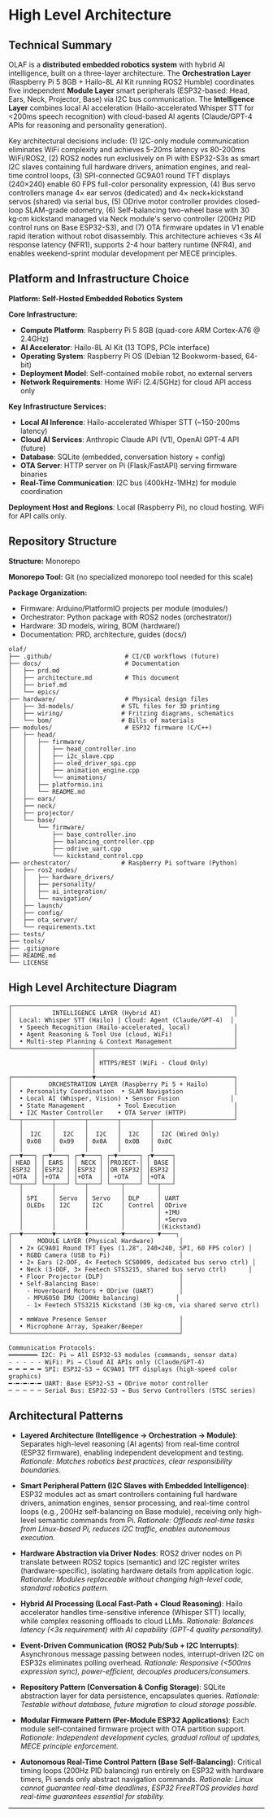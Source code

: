 # High Level Architecture

## Technical Summary

OLAF is a **distributed embedded robotics system** with hybrid AI intelligence, built on a three-layer architecture. The **Orchestration Layer** (Raspberry Pi 5 8GB + Hailo-8L AI Kit running ROS2 Humble) coordinates five independent **Module Layer** smart peripherals (ESP32-based: Head, Ears, Neck, Projector, Base) via I2C bus communication. The **Intelligence Layer** combines local AI acceleration (Hailo-accelerated Whisper STT for <200ms speech recognition) with cloud-based AI agents (Claude/GPT-4 APIs for reasoning and personality generation).

Key architectural decisions include: (1) I2C-only module communication eliminates WiFi complexity and achieves 5-20ms latency vs 80-200ms WiFi/ROS2, (2) ROS2 nodes run exclusively on Pi with ESP32-S3s as smart I2C slaves containing full hardware drivers, animation engines, and real-time control loops, (3) SPI-connected GC9A01 round TFT displays (240×240) enable 60 FPS full-color personality expression, (4) Bus servo controllers manage 4× ear servos (dedicated) and 4× neck+kickstand servos (shared) via serial bus, (5) ODrive motor controller provides closed-loop SLAM-grade odometry, (6) Self-balancing two-wheel base with 30 kg·cm kickstand managed via Neck module's servo controller (200Hz PID control runs on Base ESP32-S3), and (7) OTA firmware updates in V1 enable rapid iteration without robot disassembly. This architecture achieves <3s AI response latency (NFR1), supports 2-4 hour battery runtime (NFR4), and enables weekend-sprint modular development per MECE principles.

## Platform and Infrastructure Choice

**Platform: Self-Hosted Embedded Robotics System**

**Core Infrastructure:**
- **Compute Platform**: Raspberry Pi 5 8GB (quad-core ARM Cortex-A76 @ 2.4GHz)
- **AI Accelerator**: Hailo-8L AI Kit (13 TOPS, PCIe interface)
- **Operating System**: Raspberry Pi OS (Debian 12 Bookworm-based, 64-bit)
- **Deployment Model**: Self-contained mobile robot, no external servers
- **Network Requirements**: Home WiFi (2.4/5GHz) for cloud API access only

**Key Infrastructure Services:**
- **Local AI Inference**: Hailo-accelerated Whisper STT (~150-200ms latency)
- **Cloud AI Services**: Anthropic Claude API (V1), OpenAI GPT-4 API (future)
- **Database**: SQLite (embedded, conversation history + config)
- **OTA Server**: HTTP server on Pi (Flask/FastAPI) serving firmware binaries
- **Real-Time Communication**: I2C bus (400kHz-1MHz) for module coordination

**Deployment Host and Regions**: Local (Raspberry Pi), no cloud hosting. WiFi for API calls only.

## Repository Structure

**Structure:** Monorepo

**Monorepo Tool:** Git (no specialized monorepo tool needed for this scale)

**Package Organization:**
- Firmware: Arduino/PlatformIO projects per module (modules/)
- Orchestrator: Python package with ROS2 nodes (orchestrator/)
- Hardware: 3D models, wiring, BOM (hardware/)
- Documentation: PRD, architecture, guides (docs/)

```
olaf/
├── .github/                    # CI/CD workflows (future)
├── docs/                       # Documentation
│   ├── prd.md
│   ├── architecture.md         # This document
│   ├── brief.md
│   └── epics/
├── hardware/                   # Physical design files
│   ├── 3d-models/             # STL files for 3D printing
│   ├── wiring/                # Fritzing diagrams, schematics
│   └── bom/                   # Bills of materials
├── modules/                    # ESP32 firmware (C/C++)
│   ├── head/
│   │   ├── firmware/
│   │   │   ├── head_controller.ino
│   │   │   ├── i2c_slave.cpp
│   │   │   ├── oled_driver_spi.cpp
│   │   │   ├── animation_engine.cpp
│   │   │   └── animations/
│   │   ├── platformio.ini
│   │   └── README.md
│   ├── ears/
│   ├── neck/
│   ├── projector/
│   └── base/
│       └── firmware/
│           ├── base_controller.ino
│           ├── balancing_controller.cpp
│           ├── odrive_uart.cpp
│           └── kickstand_control.cpp
├── orchestrator/              # Raspberry Pi software (Python)
│   ├── ros2_nodes/
│   │   ├── hardware_drivers/
│   │   ├── personality/
│   │   ├── ai_integration/
│   │   └── navigation/
│   ├── launch/
│   ├── config/
│   ├── ota_server/
│   └── requirements.txt
├── tests/
├── tools/
├── .gitignore
├── README.md
└── LICENSE
```

## High Level Architecture Diagram

```
┌─────────────────────────────────────────────────────────────┐
│           INTELLIGENCE LAYER (Hybrid AI)                    │
│  Local: Whisper STT (Hailo) | Cloud: Agent (Claude/GPT-4)  │
│  • Speech Recognition (Hailo-accelerated, local)            │
│  • Agent Reasoning & Tool Use (cloud, WiFi)                 │
│  • Multi-step Planning & Context Management                 │
└──────────────────────┬──────────────────────────────────────┘
                       │
                       │ HTTPS/REST (WiFi - Cloud Only)
                       │
┌──────────────────────▼──────────────────────────────────────┐
│          ORCHESTRATION LAYER (Raspberry Pi 5 + Hailo)       │
│  • Personality Coordination  • SLAM Navigation              │
│  • Local AI (Whisper, Vision) • Sensor Fusion              │
│  • State Management         • Tool Execution                │
│  • I2C Master Controller    • OTA Server (HTTP)             │
└──┬────────┬────────┬────────┬────────┬──────────────────────┘
   │        │        │        │        │
   │  I2C   │  I2C   │  I2C   │  I2C   │  I2C (Wired Only)
   │ 0x08   │ 0x09   │ 0x0A   │ 0x0B   │ 0x0C
   │        │        │        │        │
┌──▼───┐ ┌─▼────┐ ┌─▼────┐ ┌─▼──────┐ ┌▼─────┐
│ HEAD │ │ EARS │ │ NECK │ │PROJECT-│ │ BASE │
│ESP32 │ │ESP32 │ │ESP32 │ │OR ESP32│ │ESP32 │
│+OTA  │ │+OTA  │ │+OTA  │ │ +OTA   │ │+OTA  │
└──┬───┘ └──┬───┘ └──┬───┘ └───┬────┘ └──┬───┘
   │        │        │         │         │
   │ SPI    │ Servo  │ Servo   │ DLP     │ UART
   │ OLEDs  │ I2C    │ I2C     │ Control │ ODrive
   │        │        │         │         │ +IMU
   │        │        │         │         │ +Servo
   │        │        │         │         │(Kickstand)
┌──▼────────▼────────▼─────────▼─────────▼────┐
│       MODULE LAYER (Physical Hardware)       │
│  • 2× GC9A01 Round TFT Eyes (1.28", 240×240, SPI, 60 FPS color) │
│  • RGBD Camera (USB to Pi)                   │
│  • 2× Ears (2-DOF, 4× Feetech SCS0009, dedicated bus servo ctrl) │
│  • Neck (3-DOF, 3× Feetech STS3215, shared bus servo ctrl)      │
│  • Floor Projector (DLP)                     │
│  • Self-Balancing Base:                      │
│    - Hoverboard Motors + ODrive (UART)       │
│    - MPU6050 IMU (200Hz balancing)          │
│    - 1× Feetech STS3215 Kickstand (30 kg·cm, via shared servo ctrl) │
│  • mmWave Presence Sensor                    │
│  • Microphone Array, Speaker/Beeper          │
└──────────────────────────────────────────────┘

Communication Protocols:
━━━━━━━━ I2C: Pi ↔ All ESP32-S3 modules (commands, sensor data)
- - - - - WiFi: Pi → Cloud AI APIs only (Claude/GPT-4)
━ ━ ━ ━ ━ SPI: ESP32-S3 → GC9A01 TFT displays (high-speed color graphics)
━·━·━·━·━ UART: Base ESP32-S3 → ODrive motor controller
─ ─ ─ ─ ─ Serial Bus: ESP32-S3 → Bus Servo Controllers (STSC series)
```

## Architectural Patterns

- **Layered Architecture (Intelligence → Orchestration → Module)**: Separates high-level reasoning (AI agents) from real-time control (ESP32 firmware), enabling independent development and testing. _Rationale: Matches robotics best practices, clear responsibility boundaries._

- **Smart Peripheral Pattern (I2C Slaves with Embedded Intelligence)**: ESP32 modules act as smart controllers containing full hardware drivers, animation engines, sensor processing, and real-time control loops (e.g., 200Hz self-balancing on Base module), receiving only high-level semantic commands from Pi. _Rationale: Offloads real-time tasks from Linux-based Pi, reduces I2C traffic, enables autonomous execution._

- **Hardware Abstraction via Driver Nodes**: ROS2 driver nodes on Pi translate between ROS2 topics (semantic) and I2C register writes (hardware-specific), isolating hardware details from application logic. _Rationale: Modules replaceable without changing high-level code, standard robotics pattern._

- **Hybrid AI Processing (Local Fast-Path + Cloud Reasoning)**: Hailo accelerator handles time-sensitive inference (Whisper STT) locally, while complex reasoning offloads to cloud LLMs. _Rationale: Balances latency (<3s requirement) with AI capability (GPT-4 quality personality)._

- **Event-Driven Communication (ROS2 Pub/Sub + I2C Interrupts)**: Asynchronous message passing between nodes, interrupt-driven I2C on ESP32s eliminates polling overhead. _Rationale: Responsive (<500ms expression sync), power-efficient, decouples producers/consumers._

- **Repository Pattern (Conversation & Config Storage)**: SQLite abstraction layer for data persistence, encapsulates queries. _Rationale: Testable without database, future migration to cloud storage possible._

- **Modular Firmware Pattern (Per-Module ESP32 Applications)**: Each module self-contained firmware project with OTA partition support. _Rationale: Independent development cycles, gradual rollout of updates, MECE principle enforcement._

- **Autonomous Real-Time Control Pattern (Base Self-Balancing)**: Critical timing loops (200Hz PID balancing) run entirely on ESP32 with hardware timers, Pi sends only abstract navigation commands. _Rationale: Linux cannot guarantee real-time deadlines, ESP32 FreeRTOS provides hard real-time guarantees essential for stability._

---
